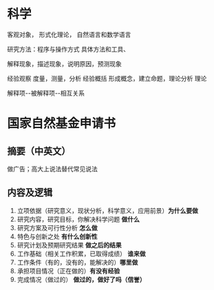 
# 科学

客观对象，
形式化理论，
自然语言和数学语言

研究方法：程序与操作方式
具体方法和工具、

解释现象，描述现象，说明原因，预测现象

经验观察
度量，测量，分析
经验概括
形成概念，建立命题，理论分析
理论

解释项--被解释项--相互关系

# 国家自然基金申请书

## 摘要（中英文）

做广告；高大上说法替代常见说法

## 内容及逻辑

1. 立项依据（研究意义，现状分析，科学意义，应用前景）**为什么要做**
2. 研究内容，研究目标，你解决科学问题 **做什么**
3. 研究方案及可行性分析 **怎么做**
4. 特色与创新之处 **有什么创新性**
5. 研究计划及预期研究结果 **做之后的结果**
6. 工作基础（相关工作积累，已取得成绩） **谁来做**
7. 工作条件（有的，没有的，能解决的）**哪里做**
8. 承担项目情况（正在做的）**有没有经验**
9. 完成情况（做过的） **做过的，做好了吗（信誉）**
